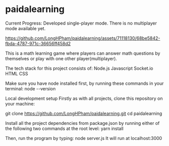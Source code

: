 # paidalearning
Current Progress: 
Developed single-player mode. There is no multiplayer mode available yet. 




https://github.com/LongHPham/paidalearning/assets/71118130/68be5842-fbda-4787-971c-36656ff458d2


This is a math learning game where players can answer math questions by themselves or play with one other player(multiplayer). 

The tech stack for this project consists of:
Node.js
Javascript
Socket.io
HTML
CSS

Make sure you have node installed first, by running these commands in your terminal:
node --version

Local development setup
Firstly as with all projects, clone this repository on your machine:

git clone https://github.com/LongHPham/paidalearning.git
cd paidalearning

Install all the project dependencies from package.json by running either of the following two commands at the root level:
yarn install

Then, run the program by typing:
node server.js
It will run at localhost:3000 
